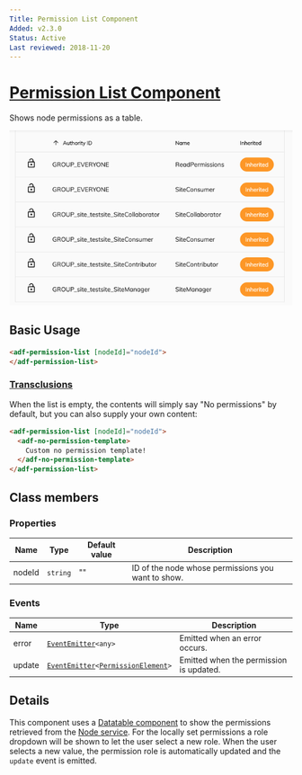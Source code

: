 ```yaml
---
Title: Permission List Component
Added: v2.3.0
Status: Active
Last reviewed: 2018-11-20
---
```


# [Permission List Component](../../../lib/content-services/src/lib/permission-manager/components/permission-list/permission-list.component.ts "Defined in permission-list.component.ts")

Shows node permissions as a table.

![Permission List](../../docassets/images/adf-permission-list.png)

## Basic Usage

```html
<adf-permission-list [nodeId]="nodeId">
</adf-permission-list>
```

### [Transclusions](../../user-guide/transclusion.md)

When the list is empty, the contents will simply say "No permissions" by default, 
but you can also supply your own content: 

```html
<adf-permission-list [nodeId]="nodeId">
  <adf-no-permission-template>
    Custom no permission template!
  </adf-no-permission-template>
</adf-permission-list>
```

## Class members

### Properties

| Name   | Type     | Default value | Description                                        |
| ------ | -------- | ------------- | -------------------------------------------------- |
| nodeId | `string` | ""            | ID of the node whose permissions you want to show. |

### Events

| Name   | Type                                                                                                                                                                                               | Description                             |
| ------ | -------------------------------------------------------------------------------------------------------------------------------------------------------------------------------------------------- | --------------------------------------- |
| error  | [`EventEmitter`](https://angular.io/api/core/EventEmitter)`<any>`                                                                                                                                  | Emitted when an error occurs.           |
| update | [`EventEmitter`](https://angular.io/api/core/EventEmitter)`<`[`PermissionElement`](https://github.com/Alfresco/alfresco-js-api/blob/develop/src/api/content-rest-api/docs/PermissionElement.md)`>` | Emitted when the permission is updated. |

## Details

This component uses a [Datatable component](../../core/components/datatable.component.md) to show the
permissions retrieved from the [Node service](../../core/services/node.service.md).
For the locally set permissions a role dropdown will be shown to let the user select a new role.
When the user selects a new value, the permission role is automatically updated and the `update` event is emitted.
